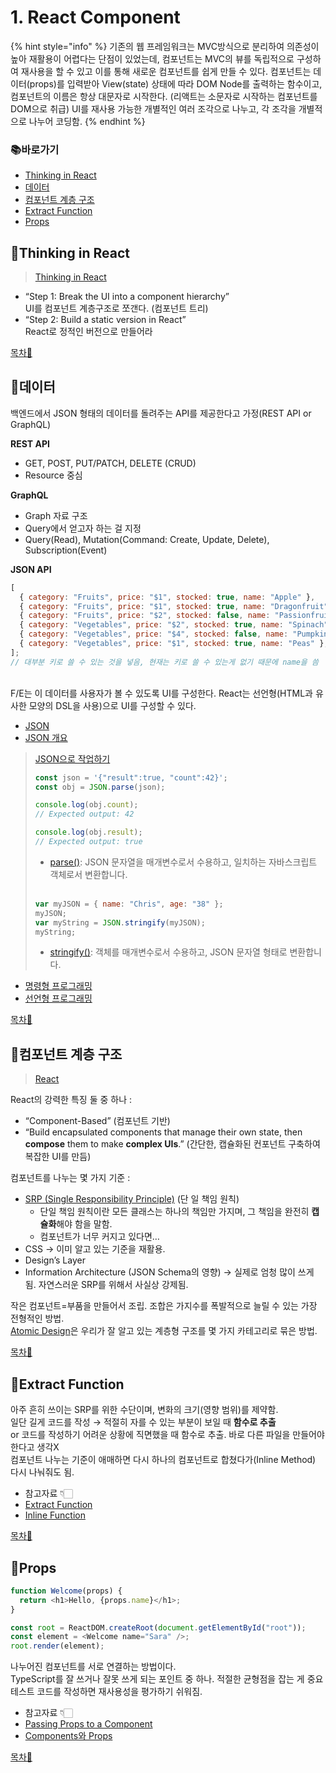 # 1. React Component

{% hint style="info" %}
기존의 웹 프레임워크는 MVC방식으로 분리하여 의존성이 높아 재활용이 어렵다는 단점이 있었는데, 컴포넌트는 MVC의 뷰를 독립적으로 구성하여 재사용을 할 수 있고 이를 통해 새로운 컴포넌트를 쉽게 만들 수 있다.
컴포넌트는 데이터(props)를 입력받아 View(state) 상태에 따라 DOM Node를 출력하는 함수이고, 컴포넌트의 이름은 항상 대문자로 시작한다. (리액트는 소문자로 시작하는 컴포넌트를 DOM으로 취급)
UI를 재사용 가능한 개별적인 여러 조각으로 나누고, 각 조각을 개별적으로 나누어 코딩함.
{% endhint %}

### 📚바로가기

- [Thinking in React](1.-react-component.md#thinking-in-react)
- [데이터](1.-react-component.md#📍데이터)
- [컴포넌트 계층 구조](1.-react-component.md#📍컴포넌트-계층-구조)
- [Extract Function](1.-react-component.md#extract-function)
- [Props](1.-react-component.md#props)

## 📍Thinking in React

> [Thinking in React](https://beta.reactjs.org/learn/thinking-in-react)

- “Step 1: Break the UI into a component hierarchy”\
   UI를 컴포넌트 계층구조로 쪼갠다. (컴포넌트 트리)
- “Step 2: Build a static version in React”\
   React로 정적인 버전으로 만들어라

[목차🔺](1.-react-component.md#undefined)

## 📍데이터

백엔드에서 JSON 형태의 데이터를 돌려주는 API를 제공한다고 가정(REST API or GraphQL)

**REST API**

- GET, POST, PUT/PATCH, DELETE (CRUD)
- Resource 중심

**GraphQL**

- Graph 자료 구조
- Query에서 얻고자 하는 걸 지정
- Query(Read), Mutation(Command: Create, Update, Delete), Subscription(Event)

**JSON API**

```javascript
[
  { category: "Fruits", price: "$1", stocked: true, name: "Apple" },
  { category: "Fruits", price: "$1", stocked: true, name: "Dragonfruit" },
  { category: "Fruits", price: "$2", stocked: false, name: "Passionfruit" },
  { category: "Vegetables", price: "$2", stocked: true, name: "Spinach" },
  { category: "Vegetables", price: "$4", stocked: false, name: "Pumpkin" },
  { category: "Vegetables", price: "$1", stocked: true, name: "Peas" },
];
// 대부분 키로 쓸 수 있는 것을 넣음, 현재는 키로 쓸 수 있는게 없기 때문에 name을 씀
```

</br>
F/E는 이 데이터를 사용자가 볼 수 있도록 UI를 구성한다. React는 선언형(HTML과 유사한 모양의 DSL을 사용)으로 UI를 구성할 수 있다.

- [JSON](https://ko.wikipedia.org/wiki/JSON)
- [JSON 개요](https://www.json.org/json-ko.html)</br>

> [JSON으로 작업하기](https://developer.mozilla.org/ko/docs/Learn/JavaScript/Objects/JSON)
>
> ```javascript
> const json = '{"result":true, "count":42}';
> const obj = JSON.parse(json);
>
> console.log(obj.count);
> // Expected output: 42
>
> console.log(obj.result);
> // Expected output: true
> ```
>
> - [parse()](https://developer.mozilla.org/en-US/docs/Web/JavaScript/Reference/Global_Objects/JSON/parse): JSON 문자열을 매개변수로서 수용하고, 일치하는 자바스크립트 객체로서 변환합니다.</br></br>
>
> ```javascript
> var myJSON = { name: "Chris", age: "38" };
> myJSON;
> var myString = JSON.stringify(myJSON);
> myString;
> ```
>
> - [stringify()](https://developer.mozilla.org/en-US/docs/Web/JavaScript/Reference/Global_Objects/JSON/stringify): 객체를 매개변수로서 수용하고, JSON 문자열 형태로 변환합니다.
>   </br>

- [명령형 프로그래밍](https://ko.wikipedia.org/wiki/명령형_프로그래밍)
- [선언형 프로그래밍](https://ko.wikipedia.org/wiki/선언형_프로그래밍)

[목차🔺](1.-react-component.md#undefined)

## 📍컴포넌트 계층 구조

> [React](https://reactjs.org/)

React의 강력한 특징 둘 중 하나 :

- “Component-Based” (컴포넌트 기반)
- “Build encapsulated components that manage their own state, then **compose** them to make **complex UIs**.” (간단한, 캡슐화된 컨포넌트 구축하여 복잡한 UI를 만듬)

컴포넌트를 나누는 몇 가지 기준 :

- [SRP (Single Responsibility Principle)](https://ko.wikipedia.org/wiki/단일_책임_원칙) (단 일 책임 원칙)
  - 단일 책임 원칙이란 모든 클래스는 하나의 책임만 가지며, 그 책임을 완전히 **캡슐화**해야 함을 말함.
  - 컴포넌트가 너무 커지고 있다면…
- CSS → 이미 알고 있는 기준을 재활용.
- Design’s Layer
- Information Architecture (JSON Schema의 영향) → 실제로 엄청 많이 쓰게 됨. 자연스러운 SRP를 위해서 사실상 강제됨.

작은 컴포넌트=부품을 만들어서 조립. 조합은 가지수를 폭발적으로 늘릴 수 있는 가장 전형적인 방법.</br>
[Atomic Design](https://bradfrost.com/blog/post/atomic-web-design/)은 우리가 잘 알고 있는 계층형 구조를 몇 가지 카테고리로 묶은 방법.

[목차🔺](1.-react-component.md#undefined)

## 📍Extract Function

아주 흔히 쓰이는 SRP를 위한 수단이며, 변화의 크기(영향 범위)를 제약함.</br>
일단 길게 코드를 작성 → 적절히 자를 수 있는 부분이 보일 때 **함수로 추출**</br>
or 코드를 작성하기 어려운 상황에 직면했을 때 함수로 추출. 바로 다른 파일을 만들어야 한다고 생각X</br>
컴포넌트 나누는 기준이 애매하면 다시 하나의 컴포넌트로 합쳤다가(Inline Method) 다시 나눠줘도 됨.</br>

- 참고자료 👇🏻
- [Extract Function](https://refactoring.com/catalog/extractFunction.html)
- [Inline Function](https://refactoring.com/catalog/inlineFunction.html)

[목차🔺](1.-react-component.md#undefined)

## 📍Props

```javascript
function Welcome(props) {
  return <h1>Hello, {props.name}</h1>;
}

const root = ReactDOM.createRoot(document.getElementById("root"));
const element = <Welcome name="Sara" />;
root.render(element);
```

나누어진 컴포넌트를 서로 연결하는 방법이다.</br>
TypeScript를 잘 쓰거나 잘못 쓰게 되는 포인트 중 하나. 적절한 균형점을 잡는 게 중요</br>
테스트 코드를 작성하면 재사용성을 평가하기 쉬워짐.</br>

- 참고자료 👇🏻
- [Passing Props to a Component](https://beta.reactjs.org/learn/passing-props-to-a-component)
- [Components와 Props](https://ko.reactjs.org/docs/components-and-props.html)

[목차🔺](1.-react-component.md#undefined)
